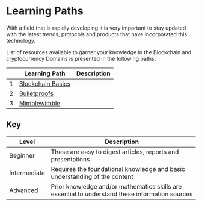 # Learning Paths 


With a field that is rapidly developing it is very important to stay updated with the latest trends, protocols and products that have incorporated this technology. 

List of resources available to garner your knowledge in the Blockchain and cryptocurrency Domains is presented in the following paths:

|      | Learning Path                               | Description |
| ---- | ------------------------------------------- | ----------- |
| 1    | [Blockchain Basics](./blockchain-basics.md) |             |
| 2    | [Bulletproofs](./bulletproofs.md)           |             |
| 3    | [Mimblewimble](./mimblewimble.md)           |             |

## Key 

| Level                                    | Description                                                  |
| ---------------------------------------- | ------------------------------------------------------------ |
| <div class="wrap_beg">Beginner</div>     | These are easy to digest articles,  reports and presentations |
| <div class="wrap_int">Intermediate</div> | Requires the foundational knowledge and basic understanding of the content |
| <div class="wrap_adv">Advanced</div>     | Prior knowledge and/or mathematics skills are essential to understand these information sources |

